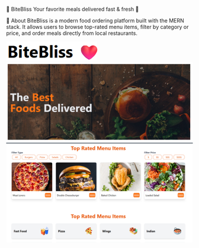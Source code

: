 
🍔 BiteBliss
Your favorite meals delivered fast & fresh 🚀

📖 About
BiteBliss is a modern food ordering platform built with the MERN stack. It allows users to browse top-rated menu items, filter by category or price, and order meals directly from local restaurants.

![Logo](logo.png)
![Home](Home.png)
![Menu](Menu.png)
